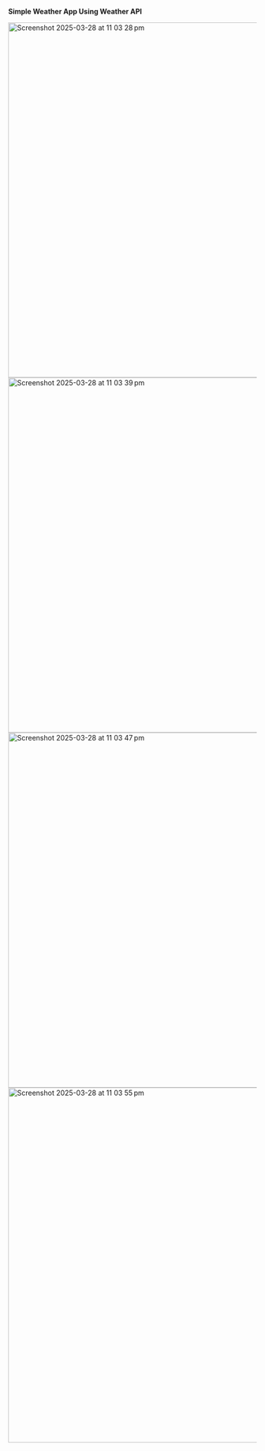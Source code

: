 **Simple Weather App Using Weather API**

<img width="718" alt="Screenshot 2025-03-28 at 11 03 28 pm" src="https://github.com/user-attachments/assets/f1882fe4-fbbf-4b6d-a8ea-cd09382530db" />

<img width="718" alt="Screenshot 2025-03-28 at 11 03 39 pm" src="https://github.com/user-attachments/assets/ec57a39a-757e-4c8d-ae20-e1fb0b585ee8" />

<img width="718" alt="Screenshot 2025-03-28 at 11 03 47 pm" src="https://github.com/user-attachments/assets/7ca93317-46a5-4add-b679-38c9554eec63" />

<img width="718" alt="Screenshot 2025-03-28 at 11 03 55 pm" src="https://github.com/user-attachments/assets/535be1a6-1265-47f9-ba3d-fac7a0c47f39" />





